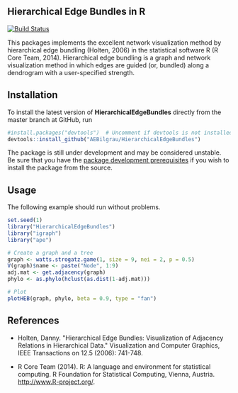 
Hierarchical Edge Bundles in R
------------------------------

[![Build Status](https://api.travis-ci.org/AEBilgrau/HierarchicalEdgeBundles.svg?branch=master)](https://travis-ci.org/AEBilgrau/HierarchicalEdgeBundles)

This packages implements the excellent network visualization method by hierarchical edge bundling (Holten, 2006) in the statistical software R (R Core Team, 2014).
Hierarchical edge bundling is a graph and network visualization method in which edges are guided (or, bundled) along a dendrogram with a user-specified strength.

## Installation
To install the latest version of **HierarchicalEdgeBundles** directly from the master branch at GitHub, run 

```R
#install.packages("devtools")  # Uncomment if devtools is not installed
devtools::install_github("AEBilgrau/HierarchicalEdgeBundles")
```

The package is still under development and may be considered unstable. Be sure that you have the [package development prerequisites](http://www.rstudio.com/ide/docs/packages/prerequisites) if you wish to install the package from the source.

## Usage

The following example should run without problems.

```R
set.seed(1)
library("HierarchicalEdgeBundles")
library("igraph")
library("ape")

# Create a graph and a tree
graph <- watts.strogatz.game(1, size = 9, nei = 2, p = 0.5)
V(graph)$name <- paste("Node", 1:9)
adj.mat <- get.adjacency(graph)
phylo <- as.phylo(hclust(as.dist(1-adj.mat)))

# Plot
plotHEB(graph, phylo, beta = 0.9, type = "fan")
```

## References
 * Holten, Danny. "Hierarchical Edge Bundles: Visualization of Adjacency 
   Relations in Hierarchical Data." Visualization and Computer Graphics, 
   IEEE Transactions on 12.5 (2006): 741-748.
   
 * R Core Team (2014). R: A language and environment for statistical
   computing. R Foundation for Statistical Computing, Vienna, Austria.
   http://www.R-project.org/.
